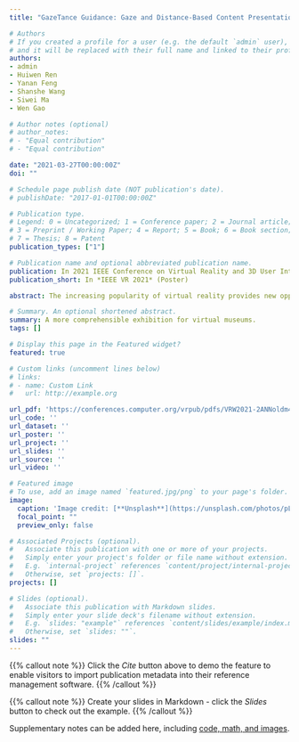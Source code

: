 ```yaml
---
title: "GazeTance Guidance: Gaze and Distance-Based Content Presentation for Virtual Museum"

# Authors
# If you created a profile for a user (e.g. the default `admin` user), write the username (folder name) here 
# and it will be replaced with their full name and linked to their profile.
authors:
- admin
- Huiwen Ren
- Yanan Feng
- Shanshe Wang
- Siwei Ma
- Wen Gao

# Author notes (optional)
# author_notes:
# - "Equal contribution"
# - "Equal contribution"

date: "2021-03-27T00:00:00Z"
doi: ""

# Schedule page publish date (NOT publication's date).
# publishDate: "2017-01-01T00:00:00Z"

# Publication type.
# Legend: 0 = Uncategorized; 1 = Conference paper; 2 = Journal article;
# 3 = Preprint / Working Paper; 4 = Report; 5 = Book; 6 = Book section;
# 7 = Thesis; 8 = Patent
publication_types: ["1"]

# Publication name and optional abbreviated publication name.
publication: In 2021 IEEE Conference on Virtual Reality and 3D User Interfaces Abstracts and Workshops (VRW)
publication_short: In *IEEE VR 2021* (Poster)

abstract: The increasing popularity of virtual reality provides new opportunities for online exhibitions, especially for fragile artwork in museums. However, the limited guidance approaches of virtual museums might hinder the acquisition of knowledge. In this paper, a novel interaction concept is proposed named GazeTance Guidance, which leverages the user’s gaze point and interact-distance towards the region of interest (ROI) and helps users appreciate artworks more organized. We conducted a series of comprehension tasks on several long scroll paintings and verified the necessity of guidance. Comparing with no-guidance mechanisms, participants showed a better memory performance on the ROIs without compromising presence and user experience.

# Summary. An optional shortened abstract.
summary: A more comprehensible exhibition for virtual museums.
tags: []

# Display this page in the Featured widget?
featured: true

# Custom links (uncomment lines below)
# links:
# - name: Custom Link
#   url: http://example.org

url_pdf: 'https://conferences.computer.org/vrpub/pdfs/VRW2021-2ANNoldm4A10Ml9f63uYC9/136700a462/136700a462.pdf'
url_code: ''
url_dataset: ''
url_poster: ''
url_project: ''
url_slides: ''
url_source: ''
url_video: ''

# Featured image
# To use, add an image named `featured.jpg/png` to your page's folder. 
image:
  caption: 'Image credit: [**Unsplash**](https://unsplash.com/photos/pLCdAaMFLTE)'
  focal_point: ""
  preview_only: false

# Associated Projects (optional).
#   Associate this publication with one or more of your projects.
#   Simply enter your project's folder or file name without extension.
#   E.g. `internal-project` references `content/project/internal-project/index.md`.
#   Otherwise, set `projects: []`.
projects: []

# Slides (optional).
#   Associate this publication with Markdown slides.
#   Simply enter your slide deck's filename without extension.
#   E.g. `slides: "example"` references `content/slides/example/index.md`.
#   Otherwise, set `slides: ""`.
slides: ""
---
```


{{% callout note %}}
Click the *Cite* button above to demo the feature to enable visitors to import publication metadata into their reference management software.
{{% /callout %}}

{{% callout note %}}
Create your slides in Markdown - click the *Slides* button to check out the example.
{{% /callout %}}

Supplementary notes can be added here, including [code, math, and images](https://wowchemy.com/docs/writing-markdown-latex/).
